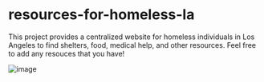 # resources-for-homeless-la
This project provides a centralized website for homeless individuals in Los Angeles to find shelters, food, medical help, and other resources.
Feel free to add any resouces that you have!

![image](https://github.com/user-attachments/assets/40d13206-9a20-4df3-a871-63c3e13eb0bc)
